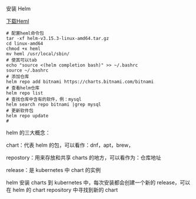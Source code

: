 安装 Helm

[下载Heml](https://gitee.com/zhaojiedong/work/raw/master/%E6%96%87%E4%BB%B6/helm-v3.15.3-linux-amd64.tar.gz)
```shell
# 配置heml命令包
tar -xf helm-v3.15.3-linux-amd64.tar.gz
cd linux-amd64
chmod +x heml
mv heml /usr/local/sbin/
# 使其可以tab
echo "source <(helm completion bash)" >> ~/.bashrc
source ~/.bashrc
# 添加仓库
helm repo add bitnami https://charts.bitnami.com/bitnami
# 查看helm仓库
helm repo list
# 查找仓库中含有的软件，例：mysql
helm search repo bitnami |grep mysql
# 更新软件包
helm repo update
# 
```

helm 的三大概念：

chart：代表 helm 的包，可以看作：dnf，apt，brew，

repostory：用来存放和共享 charts 的地方，可以看作为：仓库地址

release：是 kubernetes 中 chart 的实例

helm 安装 charts 到 kubernetes 中，每次安装都会创建一个新的 release，可以在 helm 的 chart repository 中寻找到新的 chart

